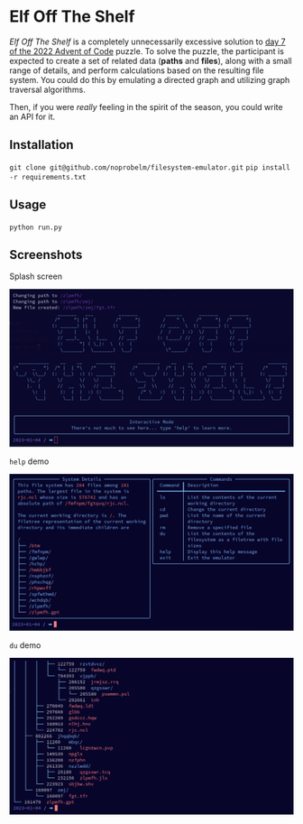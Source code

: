 # Elf Off The Shelf
*Elf Off The Shelf* is a completely unnecessarily excessive solution to [day 7 of the 2022 Advent of Code](https://adventofcode.com/2022/day/7) puzzle. To solve the puzzle, the participant is expected to create a set of related data (**paths** and **files**), along with a small range of details, and perform calculations based on the resulting file system. You could do this by emulating a directed graph and utilizing graph traversal algorithms. 

Then, if you were *really* feeling in the spirit of the season, you could write an API for it. 

## Installation
`git clone git@github.com/noprobelm/filesystem-emulator.git`
`pip install -r requirements.txt`

## Usage
`python run.py`

## Screenshots
Splash screen

![splash](splash.png)

`help` demo

![splash](demo_help.png)

`du` demo

![splash](demo_du.png)
